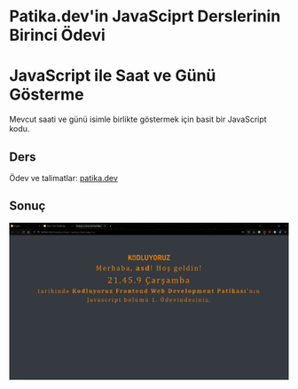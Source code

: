 # Patika.dev'in JavaSciprt Derslerinin Birinci Ödevi

# JavaScript ile Saat ve Günü Gösterme
Mevcut saati ve günü isimle birlikte göstermek için basit bir JavaScript kodu.

## Ders
Ödev ve talimatlar: [patika.dev](https://academy.patika.dev/tr/courses/javascript/odev1)

## Sonuç
![JavaSciprt Ödev 1](/JavaScript/1-JavaScriptClock/JavaScriptClock.jpg "JavaSciprt Ödev 1")